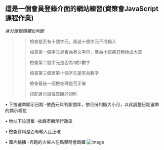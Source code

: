 ## 這是一個會員登錄介面的網站練習(資策會JavaScript課程作業)

*身分證號碼欄位判斷*

>>檢查是否有十個字元，超過十個字元不准輸入
>>
>>檢查第一個字元是否為英文字母，若為小寫將其轉換成大寫
>>
>>檢查第二個字元是否為1或2數字
>>
>>檢查第三個至第十個字元是否為數字
>>
>>檢查最後一個檢查碼是否正確
>>
>>搭配身分證檢查碼的規則

•	下拉選單顯示日期
  -依西元年判斷閏年，依月份判斷大小月，以此調整日期選單的顯示欄位

•	地址下拉選單
  -依縣市顯示行政區

•	檢查資料是否有輸入且正確

•	圖片輪播
  -奔跑的火柴人在點擊時會跳躍
![image](https://user-images.githubusercontent.com/90513341/210948407-88df2faf-d48b-4b35-92b1-b7f80d4ccc52.png)
